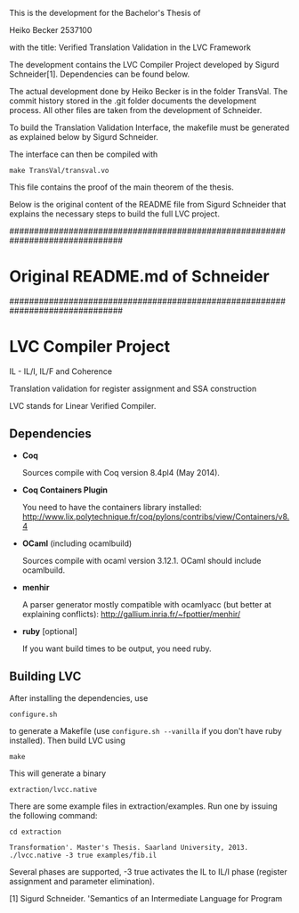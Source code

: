 This is the development for the Bachelor's Thesis of

Heiko Becker
2537100

with the title: Verified Translation Validation in the LVC Framework

The development contains the LVC Compiler Project developed by Sigurd Schneider[1].
Dependencies can be found below.

The actual development done by Heiko Becker is in the folder TransVal.
The commit history stored in the .git folder documents the development process.
All other files are taken from the development of Schneider.

To build the Translation Validation Interface, the makefile must be generated
as explained below by Sigurd Schneider.

The interface can then be compiled with

    make TransVal/transval.vo

This file contains the proof of the main theorem of the thesis.

Below is the original content of the README file from Sigurd Schneider that 
explains the necessary steps to build the full LVC project.

###############################################################################
#			Original README.md of Schneider			      #
###############################################################################

# LVC Compiler Project
IL - IL/I, IL/F and Coherence

Translation validation for register assignment and SSA construction

LVC stands for Linear Verified Compiler.

## Dependencies

- **Coq**

    Sources compile with Coq version 8.4pl4 (May 2014).

- **Coq Containers Plugin**

    You need to have the containers library installed:
		http://www.lix.polytechnique.fr/coq/pylons/contribs/view/Containers/v8.4

- **OCaml** (including ocamlbuild)

    Sources compile with ocaml version 3.12.1. OCaml should include ocamlbuild.

- **menhir**

    A parser generator mostly compatible with ocamlyacc (but better at explaining conflicts):
    http://gallium.inria.fr/~fpottier/menhir/

- **ruby** [optional]

    If you want build times to be output, you need ruby.

## Building LVC

After installing the dependencies, use

	configure.sh

to generate a Makefile (use `configure.sh --vanilla` if you don't have ruby installed). Then build LVC using

	make

This will generate a binary

	extraction/lvcc.native

There are some example files in extraction/examples. Run one by issuing the following command:

	cd extraction

    Transformation'. Master's Thesis. Saarland University, 2013.
	./lvcc.native -3 true examples/fib.il

Several phases are supported, -3 true activates the IL to IL/I phase (register assignment and parameter elimination).

[1] Sigurd Schneider. 'Semantics of an Intermediate Language for Program

